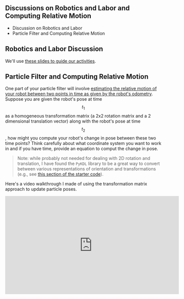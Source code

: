 ## Discussions on Robotics and Labor and Computing Relative Motion

* Discussion on Robotics and Labor
* Particle Filter and Computing Relative Motion


## Robotics and Labor Discussion

We'll use [these slides to guide our activities](https://docs.google.com/presentation/d/1-dzppoIzlgZeOh65lj3UMI5Pp33ysFJlYWxPnuz5GDE/edit?usp=sharing).

## Particle Filter and Computing Relative Motion

One part of your particle filter will involve [estimating the relative motion of your robot between two points in time as given by the robot's odometry](https://github.com/comprobo22/robot_localization/blob/47899d1d1745b56adace25fdff1d08a6bf253a8b/robot_localization/pf.py#L228).  Suppose you are given the robot's pose at time $$t_1$$ as a homogeneous transformation matrix (a 2x2 rotation matrix and a 2 dimensional translation vector) along with the robot's pose at time $$t_2$$, how might you compute your robot's change in pose between these two time points?  Think carefully about what coordinate system you want to work in and if you have time, provide an equation to comput the change in pose. 


> Note: while probably not needed for dealing with 2D rotation and translation, I have found the ``PyKDL`` library to be a great way to convert between various representations of orientation and transformations (e.g., see [this section of the starter code](https://github.com/comprobo22/robot_localization/blob/47899d1d1745b56adace25fdff1d08a6bf253a8b/robot_localization/helper_functions.py#L121)).

Here's a video walkthrough I made of using the transformation matrix approach to update particle poses.

<iframe width="560" height="315" src="https://www.youtube.com/embed/x7mRC0Gowe8?si=movGSLBJvod5ad06" title="YouTube video player" frameborder="0" allow="accelerometer; autoplay; clipboard-write; encrypted-media; gyroscope; picture-in-picture; web-share" allowfullscreen></iframe>
